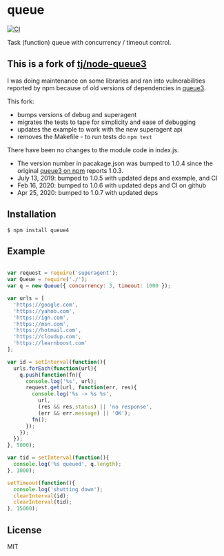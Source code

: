
# queue
[![CI](https://github.com/jldec/node-queue4/workflows/CI/badge.svg)](https://github.com/jldec/node-queue4/actions)

Task (function) queue with concurrency / timeout control.

## This is a fork of [tj/node-queue3](https://github.com/tj/node-queue3)
I was doing maintenance on some libraries and ran into vulnerabilities reported by npm because of old versions of dependencies in [queue3](https://github.com/tj/node-queue3).

This fork:
- bumps versions of debug and superagent
- migrates the tests to tape for simplicity and ease of debugging
- updates the example to work with the new superagent api
- removes the Makefile - to run tests do `npm test`

There have been no changes to the module code in index.js.

- The version number in pacakage.json was bumped to 1.0.4 since the original [queue3 on npm](https://www.npmjs.com/package/queue3) reports 1.0.3.
- July 13, 2019: bumped to 1.0.5 with updated deps and example, and CI
- Feb 16, 2020: bumped to 1.0.6 with updated deps and CI on github
- Apr 25, 2020: bumped to 1.0.7 with updated deps

## Installation

    $ npm install queue4

## Example

```js

var request = require('superagent');
var Queue = require('./');
var q = new Queue({ concurrency: 3, timeout: 1000 });

var urls = [
  'https://google.com',
  'https://yahoo.com',
  'https://ign.com',
  'https://msn.com',
  'https://hotmail.com',
  'https://cloudup.com',
  'https://learnboost.com'
];

var id = setInterval(function(){
  urls.forEach(function(url){
    q.push(function(fn){
      console.log('%s', url);
      request.get(url, function(err, res){
        console.log('%s -> %s %s',
          url,
          (res && res.status) || 'no response',
          (err && err.message) || 'OK');
        fn();
      });
    });
  });
}, 5000);

var tid = setInterval(function(){
  console.log('%s queued', q.length);
}, 1000);

setTimeout(function(){
  console.log('shutting down');
  clearInterval(id);
  clearInterval(tid);
}, 15000);
```

## License

  MIT
